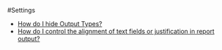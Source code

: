 #Settings

* [How do I hide Output Types?](http://wiki.izenda.us/FAQ/How-do-I-hide-Output-Types)
* [How do I control the alignment of text fields or justification in report output?](http://wiki.izenda.us/FAQ/How-do-I-control-the-alignment-of-text-fields-or-justification-in-report-output)
